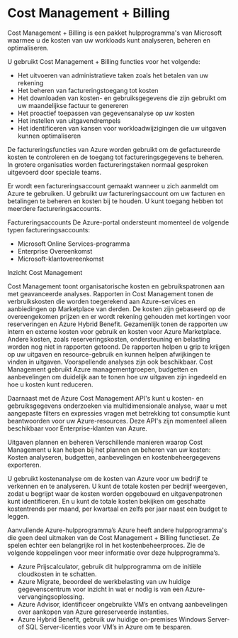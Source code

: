 # Cost Management + Billing
Cost Management + Billing is een pakket hulpprogramma's van Microsoft waarmee u de kosten van uw workloads kunt analyseren, beheren en optimaliseren.

U gebruikt Cost Management + Billing functies voor het volgende:

- Het uitvoeren van administratieve taken zoals het betalen van uw rekening
- Het beheren van factureringstoegang tot kosten
- Het downloaden van kosten- en gebruiksgegevens die zijn gebruikt om uw maandelijkse factuur te genereren
- Het proactief toepassen van gegevensanalyse op uw kosten
- Het instellen van uitgavendrempels
- Het identificeren van kansen voor workloadwijzigingen die uw uitgaven kunnen optimaliseren

De factureringsfuncties van Azure worden gebruikt om de gefactureerde kosten te controleren en de toegang tot factureringsgegevens te beheren. In grotere organisaties worden factureringstaken normaal gesproken uitgevoerd door speciale teams. 

Er wordt een factureringsaccount gemaakt wanneer u zich aanmeldt om Azure te gebruiken. U gebruikt uw factureringsaccount om uw facturen en betalingen te beheren en kosten bij te houden. U kunt toegang hebben tot meerdere factureringsaccounts. 

Factureringsaccounts
De Azure-portal ondersteunt momenteel de volgende typen factureringsaccounts:

- Microsoft Online Services-programma
- Enterprise Overeenkomst
- Microsoft-klantovereenkomst

Inzicht Cost Management

Cost Management toont organisatorische kosten en gebruikspatronen aan met geavanceerde analyses. Rapporten in Cost Management tonen de verbruikskosten die worden toegerekend aan Azure-services en aanbiedingen op Marketplace van derden. De kosten zijn gebaseerd op de overeengekomen prijzen en er wordt rekening gehouden met kortingen voor reserveringen en Azure Hybrid Benefit. Gezamenlijk tonen de rapporten uw intern en externe kosten voor gebruik en kosten voor Azure Marketplace. Andere kosten, zoals reserveringskosten, ondersteuning en belasting worden nog niet in rapporten getoond. De rapporten helpen u grip te krijgen op uw uitgaven en resource-gebruik en kunnen helpen afwijkingen te vinden in uitgaven. Voorspellende analyses zijn ook beschikbaar. Cost Management gebruikt Azure managementgroepen, budgetten en aanbevelingen om duidelijk aan te tonen hoe uw uitgaven zijn ingedeeld en hoe u kosten kunt reduceren.

Daarnaast met de Azure Cost Management API's kunt u kosten- en gebruiksgegevens onderzoeken via multidimensionale analyse, waar u met aangepaste filters en expressies vragen met betrekking tot consumptie kunt beantwoorden voor uw Azure-resources. Deze API's zijn momenteel alleen beschikbaar voor Enterprise-klanten van Azure.

Uitgaven plannen en beheren
Verschillende manieren waarop Cost Management u kan helpen bij het plannen en beheren van uw kosten: Kosten analyseren, budgetten, aanbevelingen en kostenbeheergegevens exporteren.

U gebruikt kostenanalyse om de kosten van Azure voor uw bedrijf te verkennen en te analyseren. U kunt de totale kosten per bedrijf weergeven, zodat u begrijpt waar de kosten worden opgebouwd en uitgavenpatronen kunt identificeren. En u kunt de totale kosten bekijken om geschatte kostentrends per maand, per kwartaal en zelfs per jaar naast een budget te leggen.

Aanvullende Azure-hulpprogramma’s
Azure heeft andere hulpprogramma's die geen deel uitmaken van de Cost Management + Billing functieset. Ze spelen echter een belangrijke rol in het kostenbeheerproces. Zie de volgende koppelingen voor meer informatie over deze hulpprogramma’s.

- Azure Prijscalculator, gebruik dit hulpprogramma om de initiële cloudkosten in te schatten.
- Azure Migrate, beoordeel de werkbelasting van uw huidige gegevenscentrum voor inzicht in wat er nodig is van een Azure-vervangingsoplossing.
- Azure Advisor, identificeer ongebruikte VM’s en ontvang aanbevelingen over aankopen van Azure gereserveerde instanties.
- Azure Hybrid Benefit, gebruik uw huidige on-premises Windows Server- of SQL Server-licenties voor VM’s in Azure om te besparen.